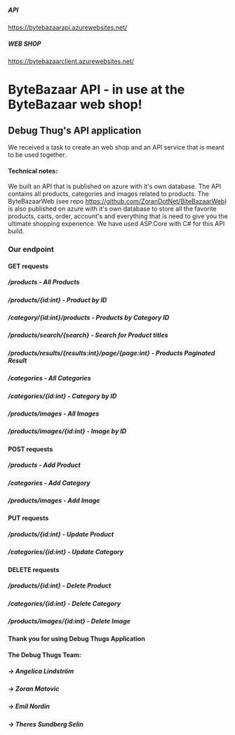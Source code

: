 ##### API
https://bytebazaarapi.azurewebsites.net/
##### WEB SHOP
https://bytebazaarclient.azurewebsites.net/

# ByteBazaar API - in use at the ByteBazaar web shop!
## Debug Thug's API application
We received a task to create an web shop and an API service that is meant to be used together. 

#### Technical notes:
We built an API that is published on azure with it's own database. The API contains all products, categories and images related to products. 
The ByteBazaarWeb (see repo https://github.com/ZoranDotNet/BiteBazaarWeb) is also published on azure with it's own database to store all the favorite products, carts, order, account's and everything that is need to give you the ultimate shopping experience.
We have used ASP.Core with C# for this API build. 

### Our endpoint
#### GET requests
##### /products - All Products
##### /products/{id:int} - Product by ID
##### /category/{id:int}/products - Products by Category ID
##### /products/search/{search} - Search for Product titles
##### /products/results/{results:int}/page/{page:int} - Products Paginated Result
##### /categories - All Categories
##### /categories/{id:int} - Category by ID
##### /products/images - All Images
##### /products/images/{id:int} - Image by ID

#### POST requests
##### /products - Add Product
##### /categories - Add Category
##### /products/images - Add Image

#### PUT requests
##### /products/{id:int} -  Update Product
##### /categories/{id:int} - Update Category

#### DELETE requests
##### /products/{id:int} - Delete Product           
##### /categories/{id:int} - Delete Category
##### /products/images/{id:int} - Delete Image


#### Thank you for using Debug Thugs Application


#### The Debug Thugs Team:
##### -> Angelica Lindström
##### -> Zoran Matovic
##### -> Emil Nordin
##### -> Theres Sundberg Selin
